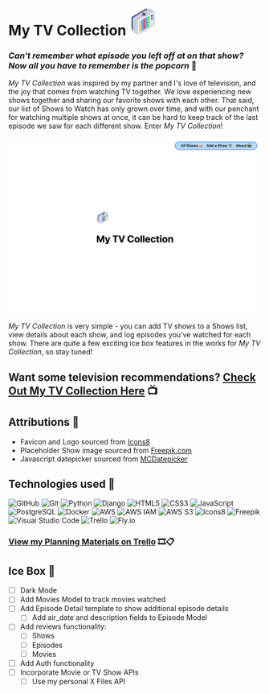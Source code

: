# My TV Collection ![Favicon/Logo](/main_app/static/images/retro-tv-favi.png)

### _Can't remember what episode you left off at on that show? Now all you have to remember is the popcorn_ 🍿

_My TV Collection_ was inspired by my partner and I's love of television, and the joy that comes from watching TV together. We love experiencing new shows together and sharing our favorite shows with each other. That said, our list of Shows to Watch has only grown over time, and with our penchant for watching multiple shows at once, it can be hard to keep track of the last episode we saw for each different show. Enter _My TV Collection_!

![Placeholder for Screenshot of Landing page](/main_app/static/images/placeholder-landing-page.png)

_My TV Collection_ is very simple - you can add TV shows to a Shows list, view details about each show, and log episodes you've watched for each show. There are quite a few exciting ice box features in the works for _My TV Collection_, so stay tuned!

## Want some television recommendations? [Check Out My TV Collection Here](link "deplyment link placeholder") 📺

<!--! add additional app screenshot? -->

## Attributions 🎉
* Favicon and Logo sourced from [Icons8](https://icons8.com/icon/VFsRvkbzMrQA/tv "Icons8")
* Placeholder Show image sourced from [Freepik.com](https://www.freepik.com/free-vector/cute-astronaut-out-tv-space-cartoon-vector-icon-illustration-science-technology-icon-isolated_31416665.htm#fromView=search&page=1&position=27&uuid=0cfa2f33-154b-4f23-b321-6ea6c30c99a6 "Image by catalyststuff on Freepik")
* Javascript datepicker sourced from [MCDatepicker](https://mcdatepicker.netlify.app/ "MCDatepicker")
<!-- * Other Logo sourced from [Freepik.com](https://www.freepik.com/free-vector/vintage-tv_763025.htm#fromView=search&page=1&position=0&uuid=26ddc5e4-3a8c-47b8-ae89-3e621b55c8e1 "Freepik") -->
<!-- * placeholder bullet -->

## Technologies used 🧰
![GitHub](https://img.shields.io/badge/github-%23121011.svg?style=for-the-badge&logo=github&logoColor=white)
![Git](https://img.shields.io/badge/git-%23F05033.svg?style=for-the-badge&logo=git&logoColor=white)
![Python](https://img.shields.io/badge/python-3670A0?style=for-the-badge&logo=python&logoColor=ffdd54)
![Django](https://img.shields.io/badge/django-%23092E20.svg?style=for-the-badge&logo=django&logoColor=white)
![HTML5](https://img.shields.io/badge/html5-%23E34F26.svg?style=for-the-badge&logo=html5&logoColor=white)
![CSS3](https://img.shields.io/badge/CSS3-1572B6.svg?style=for-the-badge&logo=CSS3&logoColor=white)
![JavaScript](https://img.shields.io/badge/JavaScript-F7DF1E.svg?style=for-the-badge&logo=JavaScript&logoColor=black)
![PostgreSQL](https://img.shields.io/badge/PostgreSQL-4169E1.svg?style=for-the-badge&logo=PostgreSQL&logoColor=white)
![Docker](https://img.shields.io/badge/Docker-2496ED.svg?style=for-the-badge&logo=Docker&logoColor=white)
![AWS](https://img.shields.io/badge/Amazon%20AWS-232F3E.svg?style=for-the-badge&logo=Amazon-AWS&logoColor=white)
![AWS IAM](https://img.shields.io/badge/Amazon%20Identity%20Access%20Management-DD344C.svg?style=for-the-badge&logo=Amazon-Identity-Access-Management&logoColor=white)
![AWS S3](https://img.shields.io/badge/Amazon%20S3-569A31.svg?style=for-the-badge&logo=Amazon-S3&logoColor=white)
![Icons8](https://img.shields.io/badge/Icons8-1FB141.svg?style=for-the-badge&logo=Icons8&logoColor=white)
![Freepik](https://img.shields.io/badge/Freepik-1273EB.svg?style=for-the-badge&logo=Freepik&logoColor=white)
![Visual Studio Code](https://img.shields.io/badge/VSCode-0078D4?style=for-the-badge&logo=visual%20studio%20code&logoColor=white)
![Trello](https://img.shields.io/badge/Trello-%23026AA7.svg?style=for-the-badge&logo=Trello&logoColor=white)
![Fly.io](https://img.shields.io/badge/Fly.io%20-%20purple)

### [View my Planning Materials on Trello](https://trello.com/b/CnJxzhxd/my-tv-collection "My TV Collection Trello Board") 🎞️📋

## Ice Box 🧊
- [ ] Dark Mode
- [ ] Add Movies Model to track movies watched
- [ ] Add Episode Detail template to show additional episode details
  - [ ] Add air_date and description fields to Episode Model
- [ ] Add reviews functionality:
  - [ ] Shows
  - [ ] Episodes
  - [ ] Movies
- [ ] Add Auth functionality
- [ ] Incorporate Movie or TV Show APIs
  - [ ] Use my personal X Files API